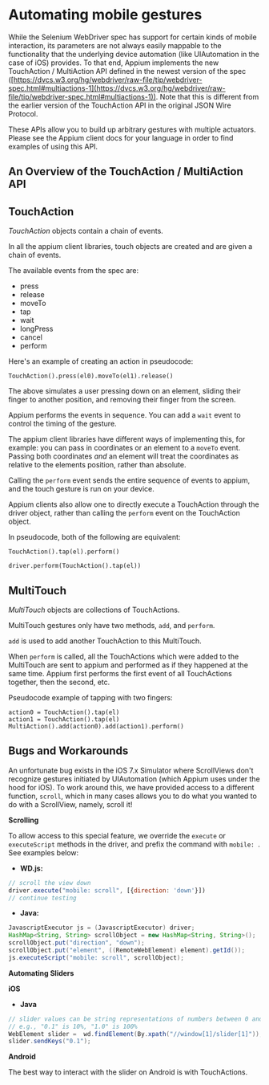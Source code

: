 # Automating mobile gestures

While the Selenium WebDriver spec has support for certain kinds of mobile
interaction, its parameters are not always easily mappable to the functionality
that the underlying device automation (like UIAutomation in the case of iOS)
provides. To that end, Appium implements the new TouchAction / MultiAction API
defined in the newest version of the spec
([https://dvcs.w3.org/hg/webdriver/raw-file/tip/webdriver-spec.html#multiactions-1](https://dvcs.w3.org/hg/webdriver/raw-file/tip/webdriver-spec.html#multiactions-1)).
Note that this is different from the earlier version of the TouchAction API in
the original JSON Wire Protocol.

These APIs allow you to build up arbitrary gestures with multiple actuators.
Please see the Appium client docs for your language in order to find examples
of using this API.

## An Overview of the TouchAction / MultiAction API

## TouchAction

*TouchAction* objects contain a chain of events.

In all the appium client libraries, touch objects are created and are given a
chain of events.

The available events from the spec are:
 * press
 * release
 * moveTo
 * tap
 * wait
 * longPress
 * cancel
 * perform

Here's an example of creating an action in pseudocode:

```
TouchAction().press(el0).moveTo(el1).release()
```

The above simulates a user pressing down on an element, sliding their finger
to another position, and removing their finger from the screen.

Appium performs the events in sequence. You can add a `wait` event to control
the timing of the gesture.

The appium client libraries have different ways of implementing this, for example:
you can pass in coordinates or an element to a `moveTo` event. Passing both
coordinates _and_ an element will treat the coordinates as relative to the
elements position, rather than absolute.

Calling the `perform` event sends the entire sequence of events to appium,
and the touch gesture is run on your device.

Appium clients also allow one to directly execute a TouchAction through the
driver object, rather than calling the `perform` event on the TouchAction
object.

In pseudocode, both of the following are equivalent:

```
TouchAction().tap(el).perform()

driver.perform(TouchAction().tap(el))
```

## MultiTouch

*MultiTouch* objects are collections of TouchActions.

MultiTouch gestures only have two methods, `add`, and `perform`.

`add` is used to add another TouchAction to this MultiTouch.

When `perform` is called, all the TouchActions which were added to the
MultiTouch are sent to appium and performed as if they happened at the
same time. Appium first performs the first event of all TouchActions together,
then the second, etc.

Pseudocode example of tapping with two fingers:

```
action0 = TouchAction().tap(el)
action1 = TouchAction().tap(el)
MultiAction().add(action0).add(action1).perform()
```



## Bugs and Workarounds

An unfortunate bug exists in the iOS 7.x Simulator where ScrollViews don't
recognize gestures initiated by UIAutomation (which Appium uses under the hood
for iOS). To work around this, we have provided access to a different
function, `scroll`, which in many cases allows you to do what you wanted to do
with a ScrollView, namely, scroll it!


**Scrolling**


To allow access to this special feature, we override the `execute` or
`executeScript` methods in the driver, and prefix the command with `mobile: `.
See examples below:

* **WD.js:**

```javascript
// scroll the view down
driver.execute("mobile: scroll", [{direction: 'down'}])
// continue testing
```

* **Java:**

```java
JavascriptExecutor js = (JavascriptExecutor) driver;
HashMap<String, String> scrollObject = new HashMap<String, String>();
scrollObject.put("direction", "down");
scrollObject.put("element", ((RemoteWebElement) element).getId());
js.executeScript("mobile: scroll", scrollObject);
```

**Automating Sliders**


**iOS**

 * **Java**

```java
// slider values can be string representations of numbers between 0 and 1
// e.g., "0.1" is 10%, "1.0" is 100%
WebElement slider =  wd.findElement(By.xpath("//window[1]/slider[1]"));
slider.sendKeys("0.1");
```

**Android**

The best way to interact with the slider on Android is with TouchActions.
